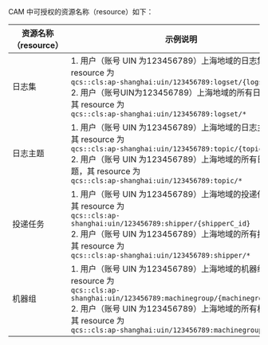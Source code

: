 
CAM 中可授权的资源名称（resource）如下：

| 资源名称（resource） | 示例说明                                                     |
| -------------------- | ------------------------------------------------------------ |
| 日志集               | 1. 用户（账号 UIN 为123456789）上海地域的日志集 A，其 resource 为<br/>`qcs::cls:ap-shanghai:uin/123456789:logset/{logsetA_id}`<br/>2. 用户（账号UIN为123456789）上海地域的所有日志集 ，其 resource 为<br/>`qcs::cls:ap-shanghai:uin/123456789:logset/*` |
| 日志主题             | 1. 用户（账号 UIN 为123456789）上海地域的日志主题 B，其 resource 为<br/>`qcs::cls:ap-shanghai:uin/123456789:topic/{topicB_id}`<br/>2. 用户（账号 UIN 为123456789）上海地域的所有日志主题，其 resource 为<br/>`qcs::cls:ap-shanghai:uin/123456789:topic/*` |
| 投递任务             | 1. 用户（账号 UIN 为123456789）上海地域的投递任务 C，其 resource 为 <br/>`qcs::cls:ap-shanghai:uin/123456789:shipper/{shipperC_id}`<br/>2. 用户（账号 UIN 为123456789）上海地域的所有投递任务其 resource 为<br/>`qcs::cls:ap-shanghai:uin/123456789:shipper/*` |
| 机器组               | 1. 用户（账号 UIN 为123456789）上海地域的机器组 D，其 resource 为 <br/>`qcs::cls:ap-shanghai:uin/123456789:machinegroup/{machinegroupD_id}`<br/>2. 用户（账号 UIN 为123456789）上海地域的所有机器组，其 resource 为<br/>`qcs::cls:ap-shanghai:uin/123456789:machinegroup/*` |


